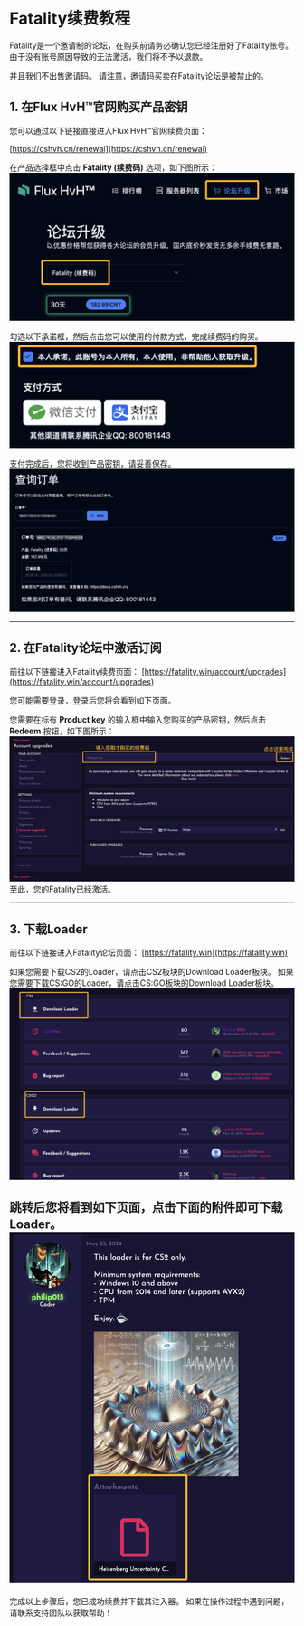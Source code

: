 # Fatality续费教程

Fatality是一个邀请制的论坛，在购买前请务必确认您已经注册好了Fatality账号。
由于没有账号原因导致的无法激活，我们将不予以退款。

并且我们不出售邀请码。
请注意，邀请码买卖在Fatality论坛是被禁止的。

## 1. 在Flux HvH™官网购买产品密钥

您可以通过以下链接直接进入Flux HvH™官网续费页面：

[https://cshvh.cn/renewal](https://cshvh.cn/renewal)

在产品选择框中点击 **Fatality (续费码)** 选项，如下图所示：
![buy.png](../assets/images/fatality/buy.png)

勾选以下承诺框，然后点击您可以使用的付款方式，完成续费码的购买。
![confirm_buy.png](../assets/images/fatality/confirm_buy.png)

支付完成后，您将收到产品密钥，请妥善保存。
![after_buy.png](../assets/images/fatality/after_buy.png)

---

## 2. 在Fatality论坛中激活订阅

前往以下链接进入Fatality续费页面：
[https://fatality.win/account/upgrades](https://fatality.win/account/upgrades)

您可能需要登录，登录后您将会看到如下页面。

您需要在标有 **Product key** 的输入框中输入您购买的产品密钥，然后点击 **Redeem** 按钮，如下图所示：
![renewal.png](../assets/images/fatality/renewal.png)
至此，您的Fatality已经激活。

---
## 3. 下载Loader
前往以下链接进入Fatality论坛页面：
[https://fatality.win](https://fatality.win)

如果您需要下载CS2的Loader，请点击CS2板块的Download Loader板块。
如果您需要下载CS:GO的Loader，请点击CS:GO板块的Download Loader板块。
![download_loader.png](../assets/images/fatality/download_loader.png)

跳转后您将看到如下页面，点击下面的附件即可下载Loader。
![threads.png](../assets/images/fatality/threads.png)
---

完成以上步骤后，您已成功续费并下载其注入器。
如果在操作过程中遇到问题，请联系支持团队以获取帮助！